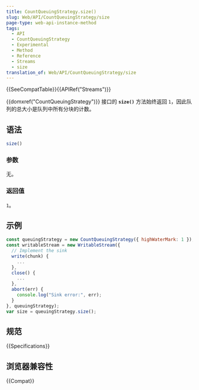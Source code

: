 ```yaml
---
title: CountQueuingStrategy.size()
slug: Web/API/CountQueuingStrategy/size
page-type: web-api-instance-method
tags:
  - API
  - CountQueuingStrategy
  - Experimental
  - Method
  - Reference
  - Streams
  - size
translation_of: Web/API/CountQueuingStrategy/size
---
```

{{SeeCompatTable}}{{APIRef("Streams")}}

{{domxref("CountQueuingStrategy")}} 接口的 **`size()`** 方法始终返回 `1`，因此队列的总大小是队列中所有分块的计数。

## 语法

```js
size()
```

### 参数

无。

### 返回值

`1`。

## 示例

```js
const queuingStrategy = new CountQueuingStrategy({ highWaterMark: 1 });
const writableStream = new WritableStream({
  // Implement the sink
  write(chunk) {
    ...
  },
  close() {
    ...
  },
  abort(err) {
    console.log("Sink error:", err);
  }
}, queuingStrategy);
var size = queuingStrategy.size();
```

## 规范

{{Specifications}}

## 浏览器兼容性

{{Compat}}
